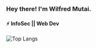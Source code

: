 ### Hey there! I'm Wilfred Mutai.
#### ⚡ InfoSec || Web Dev

![Top Langs](https://github-readme-stats.vercel.app/api/top-langs/?username=wilfredmutai&langs_count=10&layout=compact&theme=react)

